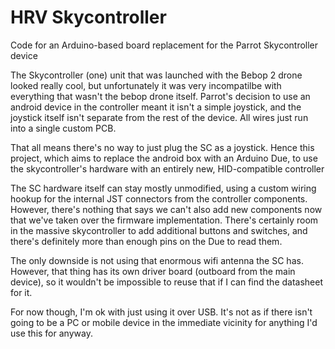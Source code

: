 # HRV Skycontroller
Code for an Arduino-based board replacement for the Parrot Skycontroller device


The Skycontroller (one) unit that was launched with the Bebop 2 drone looked really cool, but unfortunately it was very incompatilbe with everything that wasn't the bebop drone itself. Parrot's decision to use an android device in the controller meant it isn't a simple joystick, and the joystick itself isn't separate from the rest of the device. All wires just run into a single custom PCB.

That all means there's no way to just plug the SC as a joystick. Hence this project, which aims to replace the android box with an Arduino Due, to use the skycontroller's hardware with an entirely new, HID-compatible controller

The SC hardware itself can stay mostly unmodified, using a custom wiring hookup for the internal JST connectors from the controller components. However, there's nothing that says we can't also add new components now that we've taken over the firmware implementation. There's certainly room in the massive skycontroller to add additional buttons and switches, and there's definitely more than enough pins on the Due to read them.


The only downside is not using that enormous wifi antenna the SC has. However, that thing has its own driver board (outboard from the main device), so it wouldn't be impossible to reuse that if I can find the datasheet for it. 

For now though, I'm ok with just using it over USB. It's not as if there isn't going to be a PC or mobile device in the immediate vicinity for anything I'd use this for anyway.
